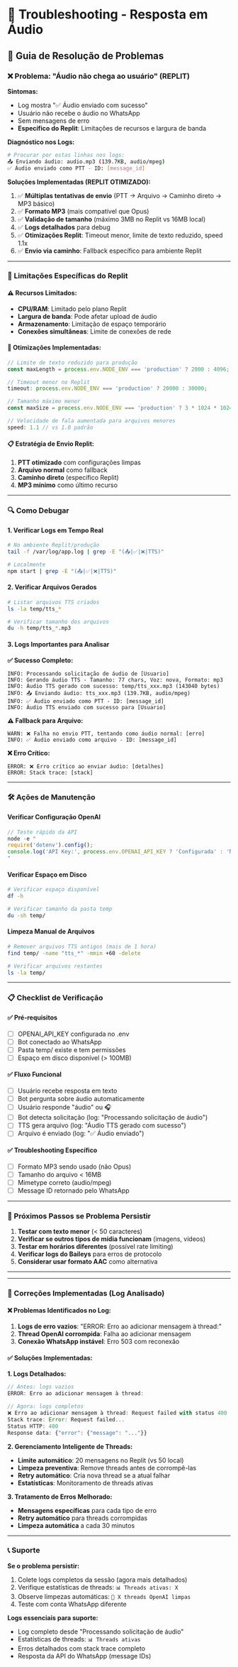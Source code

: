 # 🔧 Troubleshooting - Resposta em Áudio

## 🎯 Guia de Resolução de Problemas

### ❌ Problema: "Áudio não chega ao usuário" (REPLIT)

**Sintomas:**
- Log mostra "✅ Áudio enviado com sucesso"
- Usuário não recebe o áudio no WhatsApp
- Sem mensagens de erro
- **Específico do Replit**: Limitações de recursos e largura de banda

**Diagnóstico nos Logs:**
```bash
# Procurar por estas linhas nos logs:
📤 Enviando áudio: audio.mp3 (139.7KB, audio/mpeg)
✅ Áudio enviado como PTT - ID: [message_id]
```

**Soluções Implementadas (REPLIT OTIMIZADO):**
1. ✅ **Múltiplas tentativas de envio** (PTT → Arquivo → Caminho direto → MP3 básico)
2. ✅ **Formato MP3** (mais compatível que Opus)
3. ✅ **Validação de tamanho** (máximo 3MB no Replit vs 16MB local)
4. ✅ **Logs detalhados** para debug
5. ✅ **Otimizações Replit**: Timeout menor, limite de texto reduzido, speed 1.1x
6. ✅ **Envio via caminho**: Fallback específico para ambiente Replit

---

### 🚀 Limitações Específicas do Replit

#### ⚠️ **Recursos Limitados:**
- **CPU/RAM**: Limitado pelo plano Replit
- **Largura de banda**: Pode afetar upload de áudio
- **Armazenamento**: Limitação de espaço temporário
- **Conexões simultâneas**: Limite de conexões de rede

#### 🔧 **Otimizações Implementadas:**
```javascript
// Limite de texto reduzido para produção
const maxLength = process.env.NODE_ENV === 'production' ? 2000 : 4096;

// Timeout menor no Replit
timeout: process.env.NODE_ENV === 'production' ? 20000 : 30000;

// Tamanho máximo menor
const maxSize = process.env.NODE_ENV === 'production' ? 3 * 1024 * 1024 : 16 * 1024 * 1024;

// Velocidade de fala aumentada para arquivos menores
speed: 1.1 // vs 1.0 padrão
```

#### 📋 **Estratégia de Envio Replit:**
1. **PTT otimizado** com configurações limpas
2. **Arquivo normal** como fallback
3. **Caminho direto** (específico Replit)
4. **MP3 mínimo** como último recurso

---

### 🔍 Como Debugar

#### 1. Verificar Logs em Tempo Real
```bash
# No ambiente Replit/produção
tail -f /var/log/app.log | grep -E "(📤|✅|❌|TTS)"

# Localmente
npm start | grep -E "(📤|✅|❌|TTS)"
```

#### 2. Verificar Arquivos Gerados
```bash
# Listar arquivos TTS criados
ls -la temp/tts_*

# Verificar tamanho dos arquivos
du -h temp/tts_*.mp3
```

#### 3. Logs Importantes para Analisar

**✅ Sucesso Completo:**
```
INFO: Processando solicitação de áudio de [Usuario]
INFO: Gerando áudio TTS - Tamanho: 77 chars, Voz: nova, Formato: mp3
INFO: Áudio TTS gerado com sucesso: temp/tts_xxx.mp3 (143040 bytes)
INFO: 📤 Enviando áudio: tts_xxx.mp3 (139.7KB, audio/mpeg)
INFO: ✅ Áudio enviado como PTT - ID: [message_id]
INFO: Áudio TTS enviado com sucesso para [Usuario]
```

**⚠️ Fallback para Arquivo:**
```
WARN: ❌ Falha no envio PTT, tentando como áudio normal: [erro]
INFO: ✅ Áudio enviado como arquivo - ID: [message_id]
```

**❌ Erro Crítico:**
```
ERROR: ❌ Erro crítico ao enviar áudio: [detalhes]
ERROR: Stack trace: [stack]
```

---

### 🛠️ Ações de Manutenção

#### Verificar Configuração OpenAI
```javascript
// Teste rápido da API
node -e "
require('dotenv').config();
console.log('API Key:', process.env.OPENAI_API_KEY ? 'Configurada' : 'Não configurada');
"
```

#### Verificar Espaço em Disco
```bash
# Verificar espaço disponível
df -h

# Verificar tamanho da pasta temp
du -sh temp/
```

#### Limpeza Manual de Arquivos
```bash
# Remover arquivos TTS antigos (mais de 1 hora)
find temp/ -name "tts_*" -mmin +60 -delete

# Verificar arquivos restantes
ls -la temp/
```

---

### 📋 Checklist de Verificação

#### ✅ Pré-requisitos
- [ ] OPENAI_API_KEY configurada no .env
- [ ] Bot conectado ao WhatsApp
- [ ] Pasta temp/ existe e tem permissões
- [ ] Espaço em disco disponível (> 100MB)

#### ✅ Fluxo Funcional
- [ ] Usuário recebe resposta em texto
- [ ] Bot pergunta sobre áudio automaticamente
- [ ] Usuário responde "áudio" ou 🎧
- [ ] Bot detecta solicitação (log: "Processando solicitação de áudio")
- [ ] TTS gera arquivo (log: "Áudio TTS gerado com sucesso")
- [ ] Arquivo é enviado (log: "✅ Áudio enviado")

#### ✅ Troubleshooting Específico
- [ ] Formato MP3 sendo usado (não Opus)
- [ ] Tamanho do arquivo < 16MB
- [ ] Mimetype correto (audio/mpeg)
- [ ] Message ID retornado pelo WhatsApp

---

### 🔄 Próximos Passos se Problema Persistir

1. **Testar com texto menor** (< 50 caracteres)
2. **Verificar se outros tipos de mídia funcionam** (imagens, vídeos)
3. **Testar em horários diferentes** (possível rate limiting)
4. **Verificar logs do Baileys** para erros de protocolo
5. **Considerar usar formato AAC** como alternativa

---

---

### 🔧 Correções Implementadas (Log Analisado)

#### ❌ **Problemas Identificados no Log:**
1. **Logs de erro vazios**: "ERROR: Erro ao adicionar mensagem à thread:"
2. **Thread OpenAI corrompida**: Falha ao adicionar mensagem
3. **Conexão WhatsApp instável**: Erro 503 com reconexão

#### ✅ **Soluções Implementadas:**

**1. Logs Detalhados:**
```javascript
// Antes: logs vazios
ERROR: Erro ao adicionar mensagem à thread:

// Agora: logs completos
❌ Erro ao adicionar mensagem à thread: Request failed with status 400
Stack trace: Error: Request failed...
Status HTTP: 400
Response data: {"error": {"message": "..."}}
```

**2. Gerenciamento Inteligente de Threads:**
- **Limite automático**: 20 mensagens no Replit (vs 50 local)
- **Limpeza preventiva**: Remove threads antes de corrompê-las
- **Retry automático**: Cria nova thread se a atual falhar
- **Estatísticas**: Monitoramento de threads ativas

**3. Tratamento de Erros Melhorado:**
- **Mensagens específicas** para cada tipo de erro
- **Retry automático** para threads corrompidas
- **Limpeza automática** a cada 30 minutos

---

### 📞 Suporte

**Se o problema persistir:**
1. Colete logs completos da sessão (agora mais detalhados)
2. Verifique estatísticas de threads: `📊 Threads ativas: X`
3. Observe limpezas automáticas: `🧹 X threads OpenAI limpas`
4. Teste com conta WhatsApp diferente

**Logs essenciais para suporte:**
- Log completo desde "Processando solicitação de áudio"
- Estatísticas de threads: `📊 Threads ativas`
- Erros detalhados com stack trace completo
- Resposta da API do WhatsApp (message IDs)

